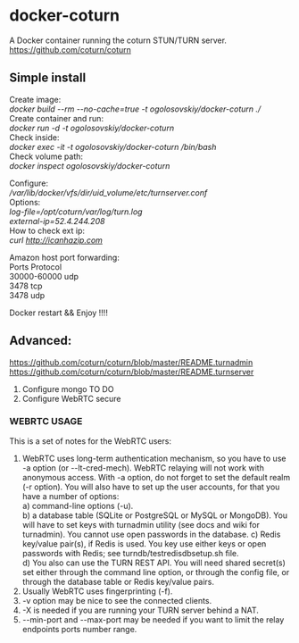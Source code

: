 docker-coturn
=============

A Docker container running the coturn STUN/TURN server.
https://github.com/coturn/coturn

## Simple install

Create image:  
*docker build --rm --no-cache=true -t ogolosovskiy/docker-coturn ./*  
Create container and run:  
*docker run -d -t ogolosovskiy/docker-coturn*  
Check inside:  
*docker exec -it -t ogolosovskiy/docker-coturn /bin/bash*  
Check volume path:  
*docker inspect ogolosovskiy/docker-coturn*  
  
Configure:  
*/var/lib/docker/vfs/dir/_uid_volume_/etc/turnserver.conf*  
Options:  
*log-file=/opt/coturn/var/log/turn.log*  
*external-ip=52.4.244.208*  
How to check ext ip:  
*curl http://icanhazip.com*  
  
Amazon host port forwarding:  
Ports         Protocol  
30000-60000   udp  
3478          tcp    
3478          udp  

Docker restart && Enjoy !!!!

## Advanced:
  
https://github.com/coturn/coturn/blob/master/README.turnadmin  
https://github.com/coturn/coturn/blob/master/README.turnserver  
  
 1. Configure mongo TO DO   
 2. Configure WebRTC secure  
  
### WEBRTC USAGE  
  
This is a set of notes for the WebRTC users:  
  
1) WebRTC uses long-term authentication mechanism, so you have to use -a option (or --lt-cred-mech). WebRTC relaying will not work with anonymous access. With -a option, do not forget to set the default realm (-r option). You will also have to set up the user accounts, for that you have a number of options:  
    a) command-line options (-u).    
    b) a database table (SQLite or PostgreSQL or MySQL or MongoDB). You will have to set keys with turnadmin utility (see docs and wiki for turnadmin). You cannot use open passwords in the database.
    c) Redis key/value pair(s), if Redis is used. You key use either keys or open passwords with Redis; see turndb/testredisdbsetup.sh file.  
    d) You also can use the TURN REST API. You will need shared secret(s) set either through the command line option, or through the config file, or through the database table or Redis key/value pairs.  
2) Usually WebRTC uses fingerprinting (-f).  
3) -v option may be nice to see the connected clients.  
4) -X is needed if you are running your TURN server behind a NAT.  
5) --min-port and --max-port may be needed if you want to limit the relay endpoints ports number range.  

